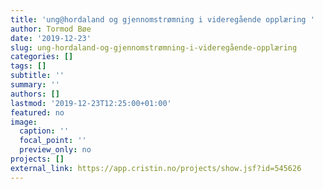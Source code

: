 ```yaml
---
title: 'ung@hordaland og gjennomstrømning i videregående opplæring '
author: Tormod Bøe
date: '2019-12-23'
slug: ung-hordaland-og-gjennomstrømning-i-videregående-opplæring
categories: []
tags: []
subtitle: ''
summary: ''
authors: []
lastmod: '2019-12-23T12:25:00+01:00'
featured: no
image:
  caption: ''
  focal_point: ''
  preview_only: no
projects: []
external_link: https://app.cristin.no/projects/show.jsf?id=545626
---
```

